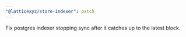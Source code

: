 ```yaml
---
"@latticexyz/store-indexer": patch
---
```


Fix postgres indexer stopping sync after it catches up to the latest block.
